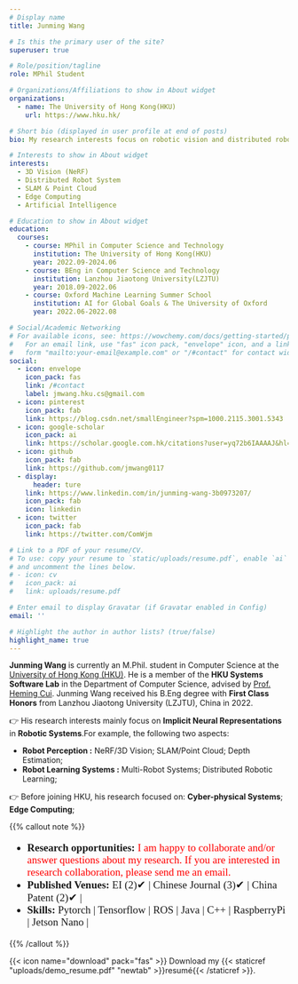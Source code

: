 ```yaml
---
# Display name
title: Junming Wang

# Is this the primary user of the site?
superuser: true

# Role/position/tagline
role: MPhil Student

# Organizations/Affiliations to show in About widget
organizations:
  - name: The University of Hong Kong(HKU)
    url: https://www.hku.hk/

# Short bio (displayed in user profile at end of posts)
bio: My research interests focus on robotic vision and distributed robotic systems.

# Interests to show in About widget
interests:
  - 3D Vision (NeRF)
  - Distributed Robot System
  - SLAM & Point Cloud
  - Edge Computing
  - Artificial Intelligence

# Education to show in About widget
education:
  courses:
    - course: MPhil in Computer Science and Technology
      institution: The University of Hong Kong(HKU)
      year: 2022.09-2024.06
    - course: BEng in Computer Science and Technology
      institution: Lanzhou Jiaotong University(LZJTU)
      year: 2018.09-2022.06
    - course: Oxford Machine Learning Summer School
      institution: AI for Global Goals & The University of Oxford
      year: 2022.06-2022.08

# Social/Academic Networking
# For available icons, see: https://wowchemy.com/docs/getting-started/page-builder/#icons
#   For an email link, use "fas" icon pack, "envelope" icon, and a link in the
#   form "mailto:your-email@example.com" or "/#contact" for contact widget.
social:
  - icon: envelope
    icon_pack: fas
    link: /#contact
    label: jmwang.hku.cs@gmail.com    
  - icon: pinterest
    icon_pack: fab
    link: https://blog.csdn.net/smallEngineer?spm=1000.2115.3001.5343    
  - icon: google-scholar
    icon_pack: ai
    link: https://scholar.google.com.hk/citations?user=yq72b6IAAAAJ&hl=zh-CN    
  - icon: github
    icon_pack: fab
    link: https://github.com/jmwang0117    
  - display:
      header: ture
    link: https://www.linkedin.com/in/junming-wang-3b0973207/
    icon_pack: fab
    icon: linkedin    
  - icon: twitter
    icon_pack: fab
    link: https://twitter.com/ComWjm

# Link to a PDF of your resume/CV.
# To use: copy your resume to `static/uploads/resume.pdf`, enable `ai` icons in `params.toml`,
# and uncomment the lines below.
# - icon: cv
#   icon_pack: ai
#   link: uploads/resume.pdf

# Enter email to display Gravatar (if Gravatar enabled in Config)
email: ''

# Highlight the author in author lists? (true/false)
highlight_name: true
---
```

**Junming Wang** is currently an M.Phil. student in Computer Science at the [University of Hong Kong (HKU)](https://www.hku.hk/). He is a member of the **HKU Systems Software Lab** in the Department of Computer Science, advised by [Prof. Heming Cui](https://i.cs.hku.hk/~heming/). Junming Wang received his B.Eng degree with **First Class Honors** from Lanzhou Jiaotong University (LZJTU), China in 2022.</br>

👉 His research interests mainly focus on **Implicit Neural Representations** in **Robotic Systems**.For example, the following two aspects:</br>
- **Robot Perception :** NeRF/3D Vision; SLAM/Point Cloud; Depth Estimation; 
- **Robot Learning Systems :** Multi-Robot Systems; Distributed Robotic Learning;

👉 Before joining HKU, his research focused on: **Cyber-physical Systems**; **Edge Computing**;

{{% callout note %}}
 <ul style = "font-size: 19px;font-family:Georgia">
        <li >
          <span style="font-weight: bold;"> Research opportunities: </span><span style="color:red">I am happy to collaborate and/or answer questions about my research. If you are interested in research collaboration, please send me an email.</span> 
			  </li>
         <li>
				<span style="font-weight: bold;"> Published Venues: </span> EI (2)✔ | Chinese Journal (3)✔ | China Patent (2)✔ | </br>
			  </li>
        <li>
				<span style="font-weight: bold;"> Skills: </span> Pytorch  | Tensorflow  | ROS  | Java | C++  | RaspberryPi  | Jetson Nano  |</br>
			  </li>
  </ul>


{{% /callout %}}

{{< icon name="download" pack="fas" >}} Download my {{< staticref "uploads/demo_resume.pdf" "newtab" >}}resumé{{< /staticref >}}.
